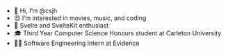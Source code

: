 - 👋 Hi, I’m @csjh
- 😍 I’m interested in movies, music, and coding
- 🌳 Svelte and SvelteKit enthusiast
- 🎓 Third Year Computer Science Honours student at Carleton University
- 👨‍💼 Software Engineering Intern at Evidence

<!---
csjh/csjh is a ✨ special ✨ repository because its `README.md` (this file) appears on your GitHub profile.
You can click the Preview link to take a look at your changes.
--->
